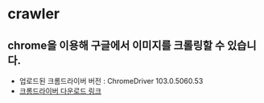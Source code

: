 # crawler
## chrome을 이용해 구글에서 이미지를 크롤링할 수 있습니다.
- 업로드된 크롬드라이버 버전 : ChromeDriver 103.0.5060.53
- [크롬드라이버 다운로드 링크](https://chromedriver.chromium.org/downloads)
